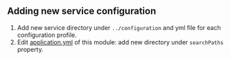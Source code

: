 ## Adding new service configuration

1. Add new service directory under `../configuration` and yml file for each configuration profile.
2. Edit [application.yml](src/main/resources/application.yml) of this module: add new directory under `searchPaths` property.